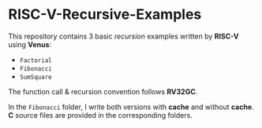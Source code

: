 # RISC-V-Recursive-Examples
This repository contains 3 basic *recursion* examples written by **RISC-V** using **Venus**:
- `Factorial`
- `Fibonacci`
- `SumSquare`

The function call & recursion convention follows **RV32GC**.

In the `Fibonacci` folder, I write both versions with **cache** and without **cache**. **C** source files are provided in the corresponding folders.
